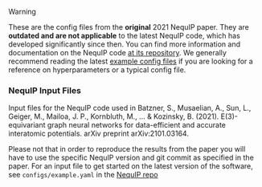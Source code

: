 > [!WARNING]
> These are the config files from the **original** 2021 NequIP paper. They are **outdated and are not applicable** to the latest NequIP code, which has developed significantly since then.  You can find more information and documentation on the NequIP code [at its repository](https://github.com/mir-group/nequip). We generally recommend reading the latest [example config files](https://github.com/mir-group/nequip/tree/main/configs) if you are looking for a reference on hyperparameters or a typical config file.


### NequIP Input Files

Input files for the NequIP code used in Batzner, S., Musaelian, A., Sun, L., Geiger, M., Mailoa, J. P., Kornbluth, M., ... &amp; Kozinsky, B. (2021). E(3)-equivariant graph neural networks for data-efficient and accurate interatomic potentials. arXiv preprint arXiv:2101.03164.

Please not that in order to reproduce the results from the paper you will have to use the specific NequIP version and git commit as specified in the paper. For an input file to get started on the latest version of the software, see `configs/example.yaml` in the [NequIP repo](https://github.com/mir-group/nequip)
